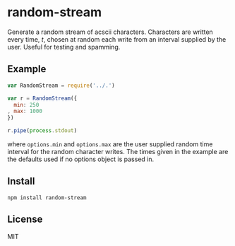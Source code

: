 # random-stream

Generate a random stream of acscii characters. Characters are written every time, _t_, chosen at random each write from an interval supplied by the user. Useful for testing and spamming.

## Example
```javascript
var RandomStream = require('../.')

var r = RandomStream({
  min: 250
, max: 1000
})

r.pipe(process.stdout)
```
where `options.min` and `options.max` are the user supplied random time interval for the random character writes. The times given in the example are the defaults used if no options object is passed in.

## Install
```shell
npm install random-stream
```

## License
MIT
